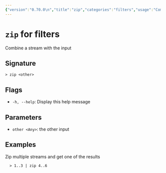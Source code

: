 ```yaml
---
{"version":"0.70.0\n","title":"zip","categories":"filters","usage":"Combine a stream with the input\n"}
---
```

<!-- THIS FILE IS GENERATED BY update_book_commands.cjs USING NUSHELL'S HELP COMMANDS.
REFRAIN FROM EDITING IT MANUALLY.-->
# <code>zip</code> for filters

<div class='command-title'>Combine a stream with the input</div>

## Signature

```> zip <other>```

## Flags

 * ```-h, --help```: Display this help message
## Parameters

 * ```other <Any>```: the other input
## Examples

  Zip multiple streams and get one of the results
```shell
  > 1..3 | zip 4..6
```


